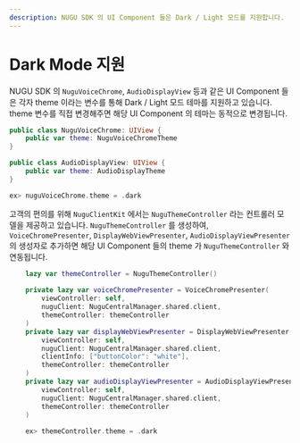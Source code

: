 ```yaml
---
description: NUGU SDK 의 UI Component 들은 Dark / Light 모드를 지원합니다.
---
```


# Dark Mode 지원

NUGU SDK 의 `NuguVoiceChrome`, `AudioDisplayView` 등과 같은 UI Component 들은 각자 theme 이라는 변수를 통해 Dark / Light 모드 테마를 지원하고 있습니다. theme 변수를 직접 변경해주면 해당 UI Component 의 테마는 동적으로 변경됩니다.

```swift
public class NuguVoiceChrome: UIView {
    public var theme: NuguVoiceChromeTheme
}

public class AudioDisplayView: UIView { 
    public var theme: AudioDisplayTheme
}

ex> nuguVoiceChrome.theme = .dark
```

고객의 편의를 위해 `NuguClientKit` 에서는 `NuguThemeController` 라는 컨트롤러 모델을 제공하고 있습니다. `NuguThemeController` 를 생성하여, `VoiceChromePresenter`, `DisplayWebViewPresenter`, `AudioDisplayViewPresenter` 의 생성자로 추가하면 해당 UI Component 들의 theme 가 `NuguThemeController` 와 연동됩니다.

```swift
    lazy var themeController = NuguThemeController()
    
    private lazy var voiceChromePresenter = VoiceChromePresenter(
        viewController: self,
        nuguClient: NuguCentralManager.shared.client,
        themeController: themeController
    )
    private lazy var displayWebViewPresenter = DisplayWebViewPresenter(
        viewController: self,
        nuguClient: NuguCentralManager.shared.client,
        clientInfo: ["buttonColor": "white"],
        themeController: themeController
    )
    private lazy var audioDisplayViewPresenter = AudioDisplayViewPresenter(
        viewController: self,
        nuguClient: NuguCentralManager.shared.client,
        themeController: themeController
    )
    
    ex> themeController.theme = .dark
```



